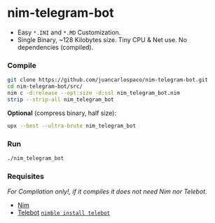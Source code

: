 # nim-telegram-bot

- Easy `*.INI` and `*.MD` Customization.
- Single Binary, ~128 Kilobytes size. Tiny CPU & Net use. No dependencies (compiled).


### Compile

```bash
git clone https://github.com/juancarlospaco/nim-telegram-bot.git
cd nim-telegram-bot/src/
nim c -d:release --opt:size -d:ssl nim_telegram_bot.nim
strip --strip-all nim_telegram_bot
```

**Optional** (compress binary, half size):

```bash
upx --best --ultra-brute nim_telegram_bot
```


### Run

```bash
./nim_telegram_bot
```


### Requisites

*For Compilation only!, if it compiles it does not need Nim nor Telebot.*

- [Nim](https://nim-lang.org/install_unix.html)
- [Telebot](https://github.com/ba0f3/telebot.nim) [`nimble install telebot`](https://nimble.directory/pkg/telebot)
